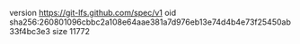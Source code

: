version https://git-lfs.github.com/spec/v1
oid sha256:260801096cbbc2a108e64aae381a7d976eb13e74d4b4e73f25450ab33f4bc3e3
size 11772
